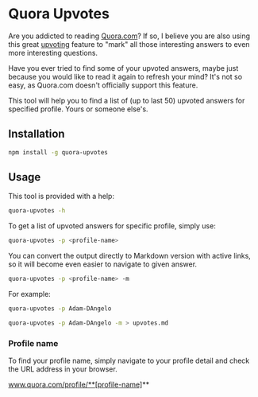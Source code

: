 # Quora Upvotes
Are you addicted to reading [Quora.com](https://www.quora.com/)? If so, I believe you are also using this great [upvoting](https://www.quora.com/topic/Upvoting-and-Downvoting-Quora-feature) feature to "mark" all those interesting answers to even more interesting questions.

Have you ever tried to find some of your upvoted answers, maybe just because you would like to read it again to refresh your mind? It's not so easy, as Quora.com doesn't officially support this feature.

This tool will help you to find a list of (up to last 50) upvoted answers for specified profile. Yours or someone else's.

## Installation

```sh
npm install -g quora-upvotes
```

## Usage
This tool is provided with a help:

```sh
quora-upvotes -h
```

To get a list of upvoted answers for specific profile, simply use:

```sh
quora-upvotes -p <profile-name>
```

You can convert the output directly to Markdown version with active links, so it will become even easier to navigate to given answer.

```sh
quora-upvotes -p <profile-name> -m
```

For example:

```sh
quora-upvotes -p Adam-DAngelo
```

```sh
quora-upvotes -p Adam-DAngelo -m > upvotes.md
```

### Profile name
To find your profile name, simply navigate to your profile detail and
check the URL address in your browser.

www.quora.com/profile/**[profile-name]**
